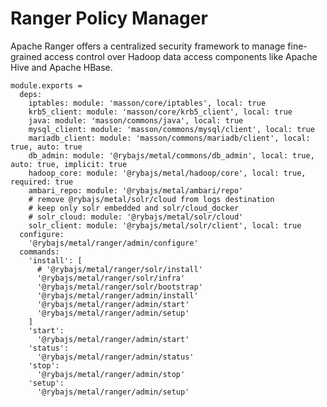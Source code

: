 
# Ranger Policy Manager

Apache Ranger offers a centralized security framework to manage fine-grained
access control over Hadoop data access components like Apache Hive and Apache HBase.

    module.exports =
      deps:
        iptables: module: 'masson/core/iptables', local: true
        krb5_client: module: 'masson/core/krb5_client', local: true
        java: module: 'masson/commons/java', local: true
        mysql_client: module: 'masson/commons/mysql/client', local: true
        mariadb_client: module: 'masson/commons/mariadb/client', local: true, auto: true
        db_admin: module: '@rybajs/metal/commons/db_admin', local: true, auto: true, implicit: true
        hadoop_core: module: '@rybajs/metal/hadoop/core', local: true, required: true
        ambari_repo: module: '@rybajs/metal/ambari/repo'
        # remove @rybajs/metal/solr/cloud from logs destination
        # keep only solr embedded and solr/cloud_docker
        # solr_cloud: module: '@rybajs/metal/solr/cloud'
        solr_client: module: '@rybajs/metal/solr/client', local: true
      configure:
        '@rybajs/metal/ranger/admin/configure'
      commands:
        'install': [
          # '@rybajs/metal/ranger/solr/install'
          '@rybajs/metal/ranger/solr/infra'
          '@rybajs/metal/ranger/solr/bootstrap'
          '@rybajs/metal/ranger/admin/install'
          '@rybajs/metal/ranger/admin/start'
          '@rybajs/metal/ranger/admin/setup'
        ]
        'start':
          '@rybajs/metal/ranger/admin/start'
        'status':
          '@rybajs/metal/ranger/admin/status'
        'stop':
          '@rybajs/metal/ranger/admin/stop'
        'setup':
          '@rybajs/metal/ranger/admin/setup'

